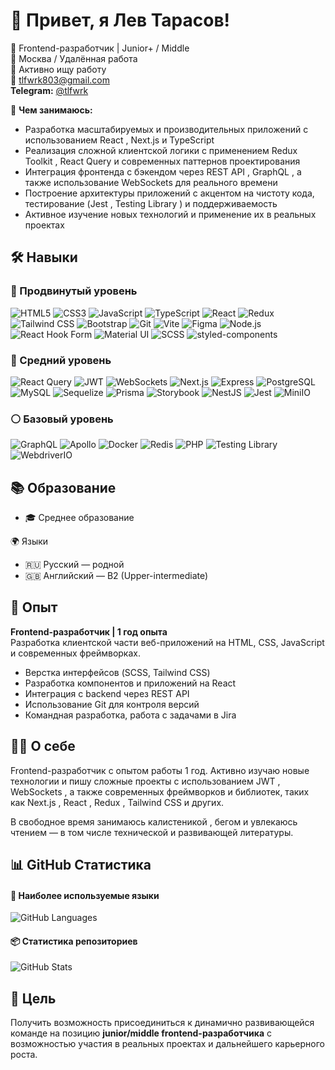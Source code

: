 # 👋 Привет, я Лев Тарасов!

🎯 Frontend-разработчик | Junior+ / Middle  
📍 Москва / Удалённая работа  
📅 Активно ищу работу  
📧 tlfwrk803@gmail.com  
**Telegram:** [@tlfwrk](https://t.me/tlfwrk )

🚀 **Чем занимаюсь:**  
- Разработка масштабируемых и производительных приложений с использованием React , Next.js и TypeScript
- Реализация сложной клиентской логики с применением Redux Toolkit , React Query и современных паттернов проектирования
- Интеграция фронтенда с бэкендом через REST API , GraphQL , а также использование WebSockets для реального времени
- Построение архитектуры приложений с акцентом на чистоту кода, тестирование (Jest , Testing Library ) и поддерживаемость
- Активное изучение новых технологий и применение их в реальных проектах

## 🛠 Навыки

### 🔹 Продвинутый уровень

![HTML5](https://img.shields.io/badge/HTML5-E34F26?logo=html5&logoColor=white&style=flat-square&size=20x20)
![CSS3]( https://img.shields.io/badge/CSS3-1572B6?logo=css3&logoColor=white&style=flat-square&size=20x20)
![JavaScript]( https://img.shields.io/badge/JavaScript-F7DF1E?logo=javascript&logoColor=black&style=flat-square&size=20x20)
![TypeScript]( https://img.shields.io/badge/TypeScript-007ACC?logo=typescript&logoColor=white&style=flat-square&size=20x20)
![React]( https://img.shields.io/badge/React-20232A?logo=react&logoColor=61DAFB&style=flat-square&size=20x20)
![Redux]( https://img.shields.io/badge/Redux-764ABC?logo=redux&logoColor=white&style=flat-square&size=20x20)
![Tailwind CSS]( https://img.shields.io/badge/Tailwind_CSS-38B2AC?logo=tailwind-css&logoColor=white&style=flat-square&size=20x20)
![Bootstrap]( https://img.shields.io/badge/Bootstrap-563D7C?logo=bootstrap&logoColor=white&style=flat-square&size=20x20)
![Git]( https://img.shields.io/badge/Git-F05032?logo=git&logoColor=white&style=flat-square&size=20x20)
![Vite]( https://img.shields.io/badge/Vite-B73BFE?logo=vite&logoColor=white&style=flat-square&size=20x20)
![Figma]( https://img.shields.io/badge/Figma-F24E1E?logo=figma&logoColor=white&style=flat-square&size=20x20)
![Node.js]( https://img.shields.io/badge/Node.js-339933?logo=nodedotjs&logoColor=white&style=flat-square&size=20x20)
![React Hook Form]( https://img.shields.io/badge/React%20Hook%20Form-EC5990?logo=reacthookform&logoColor=white&style=flat-square&size=20x20)
![Material UI]( https://img.shields.io/badge/Material%20UI-007FFF?logo=mui&logoColor=white&style=flat-square&size=20x20)
![SCSS]( https://img.shields.io/badge/Sass-CC6699?logo=sass&logoColor=white&style=flat-square&size=20x20)
![styled-components]( https://img.shields.io/badge/styled--components-DB7093?logo=styledcomponents&logoColor=white&style=flat-square&size=20x20)

### 🔸 Средний уровень

![React Query]( https://img.shields.io/badge/React_Query-FF4154?logo=reactquery&logoColor=white&style=flat-square&size=20x20)
![JWT](https://img.shields.io/badge/JWT-000000?logo=auth0&logoColor=white&style=flat-square&size=20x20)
![WebSockets](https://img.shields.io/badge/WebSockets-000000?logo=websockets&logoColor=white&style=flat-square&size=20x20)
![Next.js]( https://img.shields.io/badge/Next.js-000000?logo=nextdotjs&logoColor=white&style=flat-square&size=20x20)
![Express]( https://img.shields.io/badge/Express.js-000000?logo=express&logoColor=white&style=flat-square&size=20x20)
![PostgreSQL]( https://img.shields.io/badge/PostgreSQL-316192?logo=postgresql&logoColor=white&style=flat-square&size=20x20)
![MySQL]( https://img.shields.io/badge/MySQL-005C84?logo=mysql&logoColor=white&style=flat-square&size=20x20)
![Sequelize]( https://img.shields.io/badge/Sequelize-52B0E7?logo=sequelize&logoColor=white&style=flat-square&size=20x20)
![Prisma]( https://img.shields.io/badge/Prisma-3982CE?logo=prisma&logoColor=white&style=flat-square&size=20x20)
![Storybook]( https://img.shields.io/badge/Storybook-FF4785?logo=storybook&logoColor=white&style=flat-square&size=20x20)
![NestJS]( https://img.shields.io/badge/NestJS-E0234E?logo=nestjs&logoColor=white&style=flat-square&size=20x20)
![Jest]( https://img.shields.io/badge/Jest-C21325?logo=jest&logoColor=white&style=flat-square&size=20x20)
![MiniIO](https://img.shields.io/badge/MinIO-0095FF?logo=minio&logoColor=white&style=flat-square&size=20x20)

### ⚪ Базовый уровень

![GraphQL]( https://img.shields.io/badge/GraphQL-E10098?logo=graphql&logoColor=white&style=flat-square&size=20x20)
![Apollo](https://img.shields.io/badge/Apollo-312EFF?logo=apollostack&logoColor=white&style=flat-square&size=20x20)
![Docker]( https://img.shields.io/badge/Docker-2CA5E0?logo=docker&logoColor=white&style=flat-square&size=20x20)
![Redis]( https://img.shields.io/badge/Redis-DC382D?logo=redis&logoColor=white&style=flat-square&size=20x20)
![PHP]( https://img.shields.io/badge/PHP-777BB4?logo=php&logoColor=white&style=flat-square&size=20x20)
![Testing Library]( https://img.shields.io/badge/Testing%20Library-E33332?logo=testinglibrary&logoColor=white&style=flat-square&size=20x20)
![WebdriverIO]( https://img.shields.io/badge/WebdriverIO-EA5906?logo=webdriverio&logoColor=white&style=flat-square&size=20x20)

## 📚 Образование  
- 🎓 Среднее образование

🌍 Языки  
- 🇷🇺 Русский — родной  
- 🇬🇧 Английский — B2 (Upper-intermediate)

## 💼 Опыт  
**Frontend-разработчик | 1 год опыта**  
Разработка клиентской части веб-приложений на HTML, CSS, JavaScript и современных фреймворках.  
- Верстка интерфейсов (SCSS, Tailwind CSS)  
- Разработка компонентов и приложений на React  
- Интеграция с backend через REST API
- Использование Git для контроля версий  
- Командная разработка, работа с задачами в Jira

## 🧑‍💻 О себе  
Frontend-разработчик с опытом работы 1 год.
Активно изучаю новые технологии и пишу сложные проекты с использованием JWT , WebSockets , а также современных фреймворков и библиотек, таких как Next.js , React , Redux , Tailwind CSS и других.

В свободное время занимаюсь калистеникой , бегом и увлекаюсь чтением — в том числе технической и развивающей литературы.

## 📊 GitHub Статистика  

#### 🏫 Наиболее используемые языки  
![GitHub Languages]( https://github-readme-stats.vercel.app/api/top-langs/?username=Guessler&layout=compact&theme=radical)

#### 📦 Статистика репозиториев  
![GitHub Stats]( https://github-readme-stats.vercel.app/api?username=Guessler&show_icons=true&theme=radical)

## 🎯 Цель  
Получить возможность присоединиться к динамично развивающейся команде на позицию **junior/middle frontend-разработчика** с возможностью участия в реальных проектах и дальнейшего карьерного роста.
